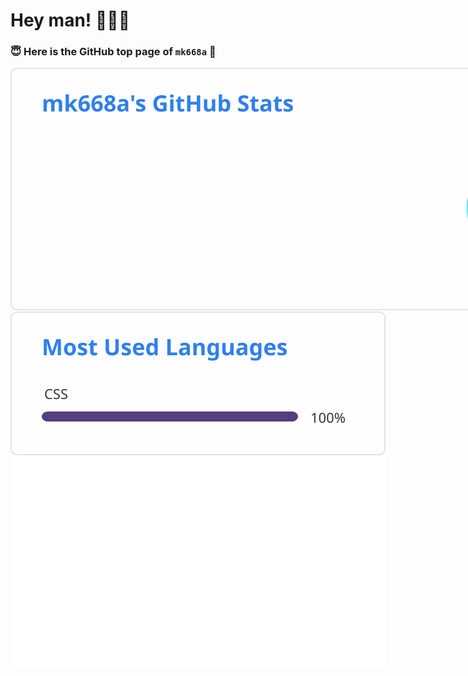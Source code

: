 # Hey man! 🤟🤟🤟
### 😇 Here is the GitHub top page of `mk668a` 🌈

<a href="https://github.com/anuraghazra/github-readme-stats">
  <img align="left" src="./assets/api.svg" style="max-width:10000%"/>
</a>
<a href="https://github.com/anuraghazra/github-readme-stats">
  <img align="left" src="./assets/api-top-langs.svg" style="max-width:10000%"/>
</a>

